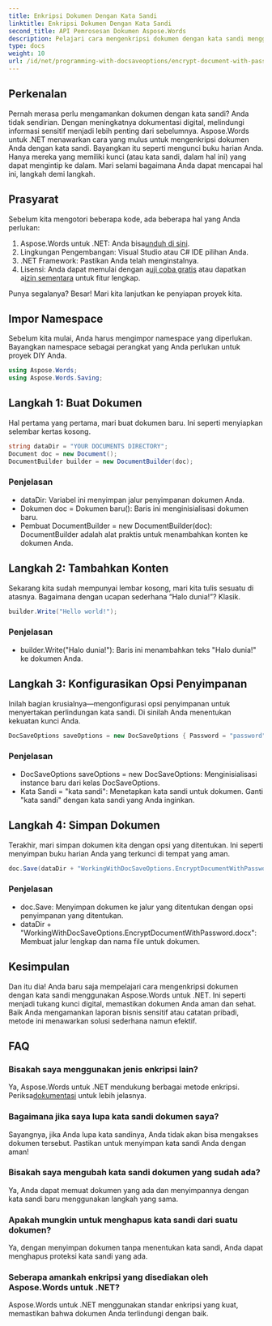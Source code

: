 ```yaml
---
title: Enkripsi Dokumen Dengan Kata Sandi
linktitle: Enkripsi Dokumen Dengan Kata Sandi
second_title: API Pemrosesan Dokumen Aspose.Words
description: Pelajari cara mengenkripsi dokumen dengan kata sandi menggunakan Aspose.Words untuk .NET dalam panduan langkah demi langkah yang mendetail ini. Amankan informasi sensitif Anda dengan mudah.
type: docs
weight: 10
url: /id/net/programming-with-docsaveoptions/encrypt-document-with-password/
---
```

## Perkenalan

Pernah merasa perlu mengamankan dokumen dengan kata sandi? Anda tidak sendirian. Dengan meningkatnya dokumentasi digital, melindungi informasi sensitif menjadi lebih penting dari sebelumnya. Aspose.Words untuk .NET menawarkan cara yang mulus untuk mengenkripsi dokumen Anda dengan kata sandi. Bayangkan itu seperti mengunci buku harian Anda. Hanya mereka yang memiliki kunci (atau kata sandi, dalam hal ini) yang dapat mengintip ke dalam. Mari selami bagaimana Anda dapat mencapai hal ini, langkah demi langkah.

## Prasyarat

Sebelum kita mengotori beberapa kode, ada beberapa hal yang Anda perlukan:
1.  Aspose.Words untuk .NET: Anda bisa[unduh di sini](https://releases.aspose.com/words/net/).
2. Lingkungan Pengembangan: Visual Studio atau C# IDE pilihan Anda.
3. .NET Framework: Pastikan Anda telah menginstalnya.
4.  Lisensi: Anda dapat memulai dengan a[uji coba gratis](https://releases.aspose.com/) atau dapatkan a[izin sementara](https://purchase.aspose.com/temporary-license/) untuk fitur lengkap.

Punya segalanya? Besar! Mari kita lanjutkan ke penyiapan proyek kita.

## Impor Namespace

Sebelum kita mulai, Anda harus mengimpor namespace yang diperlukan. Bayangkan namespace sebagai perangkat yang Anda perlukan untuk proyek DIY Anda.

```csharp
using Aspose.Words;
using Aspose.Words.Saving;
```

## Langkah 1: Buat Dokumen

Hal pertama yang pertama, mari buat dokumen baru. Ini seperti menyiapkan selembar kertas kosong.

```csharp
string dataDir = "YOUR DOCUMENTS DIRECTORY";
Document doc = new Document();
DocumentBuilder builder = new DocumentBuilder(doc);
```

### Penjelasan

- dataDir: Variabel ini menyimpan jalur penyimpanan dokumen Anda.
- Dokumen doc = Dokumen baru(): Baris ini menginisialisasi dokumen baru.
- Pembuat DocumentBuilder = new DocumentBuilder(doc): DocumentBuilder adalah alat praktis untuk menambahkan konten ke dokumen Anda.

## Langkah 2: Tambahkan Konten

Sekarang kita sudah mempunyai lembar kosong, mari kita tulis sesuatu di atasnya. Bagaimana dengan ucapan sederhana “Halo dunia!”? Klasik.

```csharp
builder.Write("Hello world!");
```

### Penjelasan

- builder.Write("Halo dunia!"): Baris ini menambahkan teks "Halo dunia!" ke dokumen Anda.

## Langkah 3: Konfigurasikan Opsi Penyimpanan

Inilah bagian krusialnya—mengonfigurasi opsi penyimpanan untuk menyertakan perlindungan kata sandi. Di sinilah Anda menentukan kekuatan kunci Anda.

```csharp
DocSaveOptions saveOptions = new DocSaveOptions { Password = "password" };
```

### Penjelasan

- DocSaveOptions saveOptions = new DocSaveOptions: Menginisialisasi instance baru dari kelas DocSaveOptions.
- Kata Sandi = "kata sandi": Menetapkan kata sandi untuk dokumen. Ganti "kata sandi" dengan kata sandi yang Anda inginkan.

## Langkah 4: Simpan Dokumen

Terakhir, mari simpan dokumen kita dengan opsi yang ditentukan. Ini seperti menyimpan buku harian Anda yang terkunci di tempat yang aman.

```csharp
doc.Save(dataDir + "WorkingWithDocSaveOptions.EncryptDocumentWithPassword.docx", saveOptions);
```

### Penjelasan

- doc.Save: Menyimpan dokumen ke jalur yang ditentukan dengan opsi penyimpanan yang ditentukan.
- dataDir + "WorkingWithDocSaveOptions.EncryptDocumentWithPassword.docx": Membuat jalur lengkap dan nama file untuk dokumen.

## Kesimpulan

Dan itu dia! Anda baru saja mempelajari cara mengenkripsi dokumen dengan kata sandi menggunakan Aspose.Words untuk .NET. Ini seperti menjadi tukang kunci digital, memastikan dokumen Anda aman dan sehat. Baik Anda mengamankan laporan bisnis sensitif atau catatan pribadi, metode ini menawarkan solusi sederhana namun efektif.

## FAQ

### Bisakah saya menggunakan jenis enkripsi lain?
 Ya, Aspose.Words untuk .NET mendukung berbagai metode enkripsi. Periksa[dokumentasi](https://reference.aspose.com/words/net/) untuk lebih jelasnya.

### Bagaimana jika saya lupa kata sandi dokumen saya?
Sayangnya, jika Anda lupa kata sandinya, Anda tidak akan bisa mengakses dokumen tersebut. Pastikan untuk menyimpan kata sandi Anda dengan aman!

### Bisakah saya mengubah kata sandi dokumen yang sudah ada?
Ya, Anda dapat memuat dokumen yang ada dan menyimpannya dengan kata sandi baru menggunakan langkah yang sama.

### Apakah mungkin untuk menghapus kata sandi dari suatu dokumen?
Ya, dengan menyimpan dokumen tanpa menentukan kata sandi, Anda dapat menghapus proteksi kata sandi yang ada.

### Seberapa amankah enkripsi yang disediakan oleh Aspose.Words untuk .NET?
Aspose.Words untuk .NET menggunakan standar enkripsi yang kuat, memastikan bahwa dokumen Anda terlindungi dengan baik.